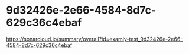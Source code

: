 # 9d32426e-2e66-4584-8d7c-629c36c4ebaf
https://sonarcloud.io/summary/overall?id=examly-test_9d32426e-2e66-4584-8d7c-629c36c4ebaf
